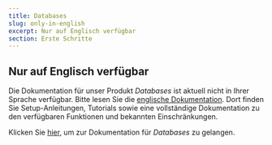 ```yaml
---
title: Databases
slug: only-in-english
excerpt: Nur auf Englisch verfügbar
section: Erste Schritte
---
```


## Nur auf Englisch verfügbar

Die Dokumentation für unser Produkt *Databases* ist aktuell nicht in Ihrer Sprache verfügbar. Bitte lesen Sie die [englische Dokumentation](https://docs.ovh.com/gb/en/publiccloud/databases).
Dort finden Sie Setup-Anleitungen, Tutorials sowie eine vollständige Dokumentation zu den verfügbaren Funktionen und bekannten Einschränkungen.

Klicken Sie [hier](https://docs.ovh.com/gb/en/publiccloud/databases/), um zur Dokumentation für *Databases* zu gelangen.
